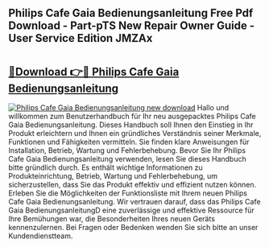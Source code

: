 ## Philips Cafe Gaia Bedienungsanleitung Free Pdf Download - Part-pTS New Repair Owner Guide - User Service Edition JMZAx

# <h2><a href="http://df2ivr.blite.top/?on=Philips+Cafe+Gaia+Bedienungsanleitung">🔗Download 👉🔴 Philips Cafe Gaia Bedienungsanleitung</a></h2>

[![Philips Cafe Gaia Bedienungsanleitung new download](https://i.imgur.com/lujVjoI.png)](http://df2ivr.blite.top/?on=Philips+Cafe+Gaia+Bedienungsanleitung)
Hallo und willkommen zum Benutzerhandbuch für Ihr neu ausgepacktes Philips Cafe Gaia Bedienungsanleitung. Dieses Handbuch soll Ihnen den Einstieg in Ihr Produkt erleichtern und Ihnen ein gründliches Verständnis seiner Merkmale, Funktionen und Fähigkeiten vermitteln. Sie finden klare Anweisungen für Installation, Betrieb, Wartung und Fehlerbehebung. Bevor Sie Ihr Philips Cafe Gaia Bedienungsanleitung verwenden, lesen Sie dieses Handbuch bitte gründlich durch. Es enthält wichtige Informationen zu Produkteinrichtung, Betrieb, Wartung und Fehlerbehebung, um sicherzustellen, dass Sie das Produkt effektiv und effizient nutzen können. Erleben Sie die Möglichkeiten der Funktionsliste mit Ihrem neuen Philips Cafe Gaia Bedienungsanleitung. Wir vertrauen darauf, dass das Philips Cafe Gaia BedienungsanleitungD eine zuverlässige und effektive Ressource für Ihre Bemühungen war, die Besonderheiten Ihres neuen Geräts kennenzulernen. Bei Fragen oder Bedenken wenden Sie sich bitte an unser Kundendienstteam.
